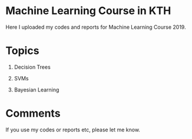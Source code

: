 # Machine Learning Course in KTH

Here I uploaded my codes and reports for Machine Learning Course 2019.

# Topics
1. Decision Trees

2. SVMs

3. Bayesian Learning

# Comments
If you use my codes or reports etc, please let me know.
